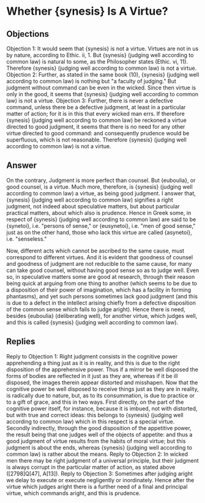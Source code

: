 # Whether {synesis} Is A Virtue?
## Objections
Objection 1: It would seem that {synesis} is not a virtue. Virtues are not in us by nature, according to Ethic. ii, 1. But {synesis} (judging well according to common law) is natural to some, as the Philosopher states (Ethic. vi, 11). Therefore {synesis} (judging well according to common law) is not a virtue.
Objection 2: Further, as stated in the same book (10), {synesis} (judging well according to common law) is nothing but "a faculty of judging." But judgment without command can be even in the wicked. Since then virtue is only in the good, it seems that {synesis} (judging well according to common law) is not a virtue.
Objection 3: Further, there is never a defective command, unless there be a defective judgment, at least in a particular matter of action; for it is in this that every wicked man errs. If therefore {synesis} (judging well according to common law) be reckoned a virtue directed to good judgment, it seems that there is no need for any other virtue directed to good command: and consequently prudence would be superfluous, which is not reasonable. Therefore {synesis} (judging well according to common law) is not a virtue.
## Answer
On the contrary, Judgment is more perfect than counsel. But {euboulia}, or good counsel, is a virtue. Much more, therefore, is {synesis} (judging well according to common law) a virtue, as being good judgment.
I answer that, {synesis} (judging well according to common law) signifies a right judgment, not indeed about speculative matters, but about particular practical matters, about which also is prudence. Hence in Greek some, in respect of {synesis} (judging well according to common law) are said to be {synetoi}, i.e. "persons of sense," or {eusynetoi}, i.e. "men of good sense," just as on the other hand, those who lack this virtue are called {asynetoi}, i.e. "senseless."

Now, different acts which cannot be ascribed to the same cause, must correspond to different virtues. And it is evident that goodness of counsel and goodness of judgment are not reducible to the same cause, for many can take good counsel, without having good sense so as to judge well. Even so, in speculative matters some are good at research, through their reason being quick at arguing from one thing to another (which seems to be due to a disposition of their power of imagination, which has a facility in forming phantasms), and yet such persons sometimes lack good judgment (and this is due to a defect in the intellect arising chiefly from a defective disposition of the common sense which fails to judge aright). Hence there is need, besides {euboulia} (deliberating well), for another virtue, which judges well, and this is called {synesis} (judging well according to common law).
## Replies
Reply to Objection 1: Right judgment consists in the cognitive power apprehending a thing just as it is in reality, and this is due to the right disposition of the apprehensive power. Thus if a mirror be well disposed the forms of bodies are reflected in it just as they are, whereas if it be ill disposed, the images therein appear distorted and misshapen. Now that the cognitive power be well disposed to receive things just as they are in reality, is radically due to nature, but, as to its consummation, is due to practice or to a gift of grace, and this in two ways. First directly, on the part of the cognitive power itself, for instance, because it is imbued, not with distorted, but with true and correct ideas: this belongs to {synesis} (judging well according to common law) which in this respect is a special virtue. Secondly indirectly, through the good disposition of the appetitive power, the result being that one judges well of the objects of appetite: and thus a good judgment of virtue results from the habits of moral virtue; but this judgment is about the ends, whereas {synesis} (judging well according to common law) is rather about the means.
Reply to Objection 2: In wicked men there may be right judgment of a universal principle, but their judgment is always corrupt in the particular matter of action, as stated above ([2798]Q[47], A[13]).
Reply to Objection 3: Sometimes after judging aright we delay to execute or execute negligently or inordinately. Hence after the virtue which judges aright there is a further need of a final and principal virtue, which commands aright, and this is prudence.